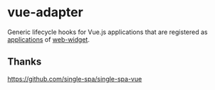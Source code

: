 # vue-adapter

Generic lifecycle hooks for Vue.js applications that are registered as [applications](https://web-widget.js.org/docs/application/overview/) of [web-widget](https://github.com/web-widget/web-widget).

## Thanks

<https://github.com/single-spa/single-spa-vue>